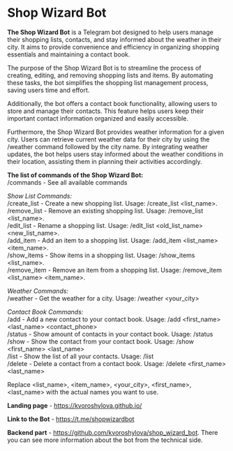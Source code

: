 # Shop Wizard Bot

**The Shop Wizard Bot** is a Telegram bot designed to help users manage their shopping lists, contacts, and stay informed 
about the weather in their city. It aims to provide convenience and efficiency in organizing shopping essentials and 
maintaining a contact book.

The purpose of the Shop Wizard Bot is to streamline the process of creating, editing, and removing shopping lists and 
items. By automating these tasks, the bot simplifies the shopping list management process, 
saving users time and effort.

Additionally, the bot offers a contact book functionality, allowing users to store and manage their contacts.
This feature helps users keep their important contact information organized and 
easily accessible.

Furthermore, the Shop Wizard Bot provides weather information for a given city. Users can retrieve current weather data 
for their city by using the /weather command followed by the city name. By integrating weather updates, the bot helps 
users stay informed about the weather conditions in their location, assisting them in planning their activities accordingly.

**The list of commands of the Shop Wizard Bot:**  
/commands - See all available commands  

_Show List Commands:_  
    /create_list - Create a new shopping list. Usage: /create_list <list_name>.  
    /remove_list - Remove an existing shopping list. Usage: /remove_list <list_name>.  
    /edit_list - Rename a shopping list. Usage: /edit_list <old_list_name> <new_list_name>.  
    /add_item - Add an item to a shopping list. Usage: /add_item <list_name> <item_name>.  
    /show_items - Show items in a shopping list. Usage: /show_items <list_name>.  
    /remove_item - Remove an item from a shopping list. Usage: /remove_item <list_name> <item_name>. 

_Weather Commands:_  
    /weather - Get the weather for a city. Usage: /weather <your_city>  

_Contact Book Commands:_  
    /add - Add a new contact to your contact book. Usage: /add <first_name> <last_name> <contact_phone>  
    /status - Show amount of contacts in your contact book. Usage: /status  
    /show - Show the contact from your contact book. Usage: /show <first_name> <last_name>  
    /list - Show the list of all your contacts. Usage: /list  
    /delete - Delete a contact from a contact book. Usage: /delete <first_name> <last_name>   

Replace <list_name>, <item_name>, <your_city>, <first_name>, <last_name> with the actual names you want to use.  

**Landing page** - https://kvoroshylova.github.io/  

**Link to the Bot** - https://t.me/shopwizardbot

**Backend part** - https://github.com/kvoroshylova/shop_wizard_bot. There you can see more information about the bot 
from the technical side.
